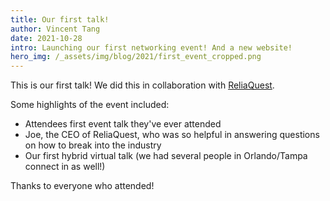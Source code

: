 ```yaml
---
title: Our first talk!
author: Vincent Tang
date: 2021-10-28
intro: Launching our first networking event! And a new website!
hero_img: /_assets/img/blog/2021/first_event_cropped.png
---
```


This is our first talk! We did this in collaboration with [ReliaQuest](https://reliaquest.com).

Some highlights of the event included:

- Attendees first event talk they've ever attended
- Joe, the CEO of ReliaQuest, who was so helpful in answering questions on how to break into the industry
- Our first hybrid virtual talk (we had several people in Orlando/Tampa connect in as well!)

Thanks to everyone who attended!